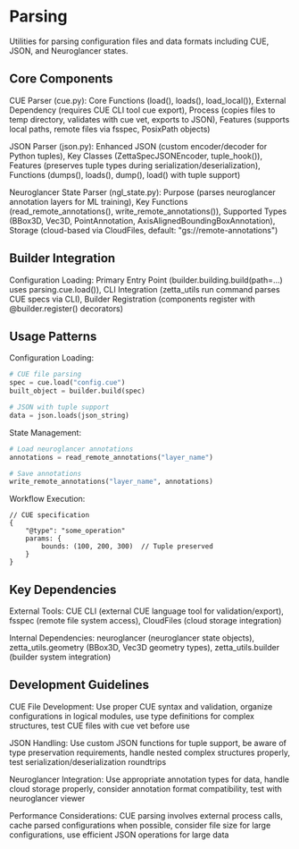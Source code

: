 # Parsing

Utilities for parsing configuration files and data formats including CUE, JSON, and Neuroglancer states.

## Core Components
CUE Parser (cue.py): Core Functions (load(), loads(), load_local()), External Dependency (requires CUE CLI tool cue export), Process (copies files to temp directory, validates with cue vet, exports to JSON), Features (supports local paths, remote files via fsspec, PosixPath objects)

JSON Parser (json.py): Enhanced JSON (custom encoder/decoder for Python tuples), Key Classes (ZettaSpecJSONEncoder, tuple_hook()), Features (preserves tuple types during serialization/deserialization), Functions (dumps(), loads(), dump(), load() with tuple support)

Neuroglancer State Parser (ngl_state.py): Purpose (parses neuroglancer annotation layers for ML training), Key Functions (read_remote_annotations(), write_remote_annotations()), Supported Types (BBox3D, Vec3D, PointAnnotation, AxisAlignedBoundingBoxAnnotation), Storage (cloud-based via CloudFiles, default: "gs://remote-annotations")

## Builder Integration
Configuration Loading: Primary Entry Point (builder.building.build(path=...) uses parsing.cue.load()), CLI Integration (zetta_utils run command parses CUE specs via CLI), Builder Registration (components register with @builder.register() decorators)

## Usage Patterns
Configuration Loading:
```python
# CUE file parsing
spec = cue.load("config.cue")
built_object = builder.build(spec)

# JSON with tuple support
data = json.loads(json_string)
```

State Management:
```python
# Load neuroglancer annotations
annotations = read_remote_annotations("layer_name")

# Save annotations
write_remote_annotations("layer_name", annotations)
```

Workflow Execution:
```cue
// CUE specification
{
    "@type": "some_operation"
    params: {
        bounds: (100, 200, 300)  // Tuple preserved
    }
}
```

## Key Dependencies
External Tools: CUE CLI (external CUE language tool for validation/export), fsspec (remote file system access), CloudFiles (cloud storage integration)

Internal Dependencies: neuroglancer (neuroglancer state objects), zetta_utils.geometry (BBox3D, Vec3D geometry types), zetta_utils.builder (builder system integration)

## Development Guidelines
CUE File Development: Use proper CUE syntax and validation, organize configurations in logical modules, use type definitions for complex structures, test CUE files with cue vet before use

JSON Handling: Use custom JSON functions for tuple support, be aware of type preservation requirements, handle nested complex structures properly, test serialization/deserialization roundtrips

Neuroglancer Integration: Use appropriate annotation types for data, handle cloud storage properly, consider annotation format compatibility, test with neuroglancer viewer

Performance Considerations: CUE parsing involves external process calls, cache parsed configurations when possible, consider file size for large configurations, use efficient JSON operations for large data
